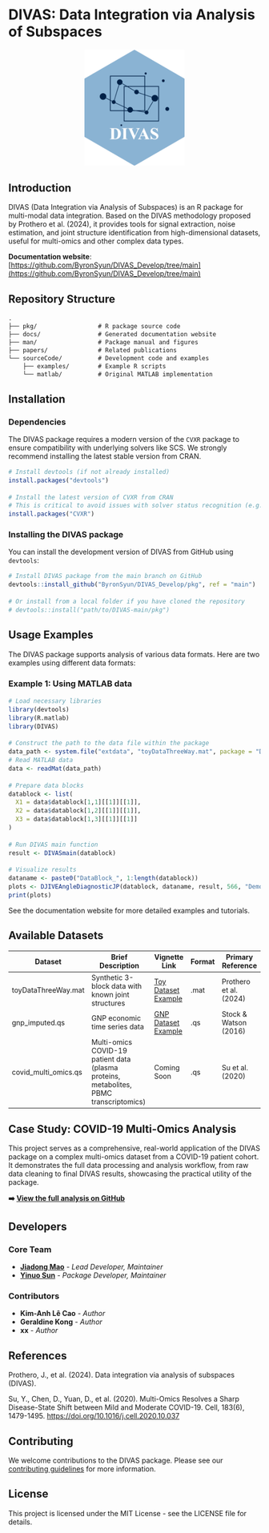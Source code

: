 # DIVAS: Data Integration via Analysis of Subspaces

<p align="center">
  <img src="man/figures/DIVAS_logo.png" width="200" alt="DIVAS Logo">
</p>

## Introduction

DIVAS (Data Integration via Analysis of Subspaces) is an R package for multi-modal data integration. Based on the DIVAS methodology proposed by Prothero et al. (2024), it provides tools for signal extraction, noise estimation, and joint structure identification from high-dimensional datasets, useful for multi-omics and other complex data types.

**Documentation website**: [https://github.com/ByronSyun/DIVAS_Develop/tree/main](https://github.com/ByronSyun/DIVAS_Develop/tree/main)

## Repository Structure

```
.
├── pkg/                 # R package source code
├── docs/                # Generated documentation website
├── man/                 # Package manual and figures
├── papers/              # Related publications
└── sourceCode/          # Development code and examples
    ├── examples/        # Example R scripts
    └── matlab/          # Original MATLAB implementation
```

## Installation

### Dependencies

The DIVAS package requires a modern version of the `CVXR` package to ensure compatibility with underlying solvers like SCS. We strongly recommend installing the latest stable version from CRAN.

```R
# Install devtools (if not already installed)
install.packages("devtools")

# Install the latest version of CVXR from CRAN
# This is critical to avoid issues with solver status recognition (e.g., for SCS)
install.packages("CVXR")
```

### Installing the DIVAS package

You can install the development version of DIVAS from GitHub using `devtools`:

```R
# Install DIVAS package from the main branch on GitHub
devtools::install_github("ByronSyun/DIVAS_Develop/pkg", ref = "main")

# Or install from a local folder if you have cloned the repository
# devtools::install("path/to/DIVAS-main/pkg")
```

## Usage Examples

The DIVAS package supports analysis of various data formats. Here are two examples using different data formats:

### Example 1: Using MATLAB data

```R
# Load necessary libraries
library(devtools)
library(R.matlab)
library(DIVAS)

# Construct the path to the data file within the package
data_path <- system.file("extdata", "toyDataThreeWay.mat", package = "DIVAS")
# Read MATLAB data
data <- readMat(data_path)

# Prepare data blocks
datablock <- list(
  X1 = data$datablock[1,1][[1]][[1]],
  X2 = data$datablock[1,2][[1]][[1]],
  X3 = data$datablock[1,3][[1]][[1]]
)

# Run DIVAS main function
result <- DIVASmain(datablock)

# Visualize results
dataname <- paste0("DataBlock_", 1:length(datablock))
plots <- DJIVEAngleDiagnosticJP(datablock, dataname, result, 566, "Demo")
print(plots)
```

See the documentation website for more detailed examples and tutorials.

## Available Datasets

| Dataset             | Brief Description                                  | Vignette Link                                                                                              | Format | Primary Reference      |
|---------------------|----------------------------------------------------|------------------------------------------------------------------------------------------------------------|--------|------------------------|
| toyDataThreeWay.mat | Synthetic 3-block data with known joint structures | [Toy Dataset Example](https://byronsyun.github.io/DIVAS_Develop/articles/DIVAS_Toy_Dataset_Example.html)       | .mat   | Prothero et al. (2024) |
| gnp_imputed.qs      | GNP economic time series data                      | [GNP Dataset Example](https://byronsyun.github.io/DIVAS_Develop/articles/DIVAS_GNP_Dataset_Example.html) | .qs    | Stock & Watson (2016)  |
| covid_multi_omics.qs | Multi-omics COVID-19 patient data (plasma proteins, metabolites, PBMC transcriptomics) | Coming Soon                                                                                                | .qs    | Su et al. (2020)       |

## Case Study: COVID-19 Multi-Omics Analysis

This project serves as a comprehensive, real-world application of the DIVAS package on a complex multi-omics dataset from a COVID-19 patient cohort. It demonstrates the full data processing and analysis workflow, from raw data cleaning to final DIVAS results, showcasing the practical utility of the package.

**➡️ [View the full analysis on GitHub](https://github.com/ByronSyun/DIVAS_COVID19_Analysis)**

## Developers

### Core Team

* **[Jiadong Mao](https://github.com/jiadongm)** - *Lead Developer, Maintainer*
* **[Yinuo Sun](https://github.com/ByronSyun)** - *Package Developer, Maintainer*

### Contributors

* **Kim-Anh Lê Cao** - *Author*
* **Geraldine Kong** - *Author*
* **xx** - *Author*

## References

Prothero, J., et al. (2024). Data integration via analysis of subspaces (DIVAS).

Su, Y., Chen, D., Yuan, D., et al. (2020). Multi-Omics Resolves a Sharp Disease-State Shift between Mild and Moderate COVID-19. Cell, 183(6), 1479-1495. https://doi.org/10.1016/j.cell.2020.10.037

## Contributing

We welcome contributions to the DIVAS package. Please see our [contributing guidelines](https://byronsyun.github.io/DIVAS_Develop/articles/contributing.html) for more information.

## License

This project is licensed under the MIT License - see the LICENSE file for details.

